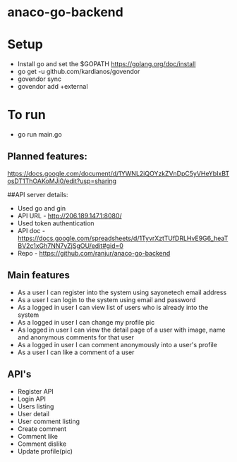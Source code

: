# anaco-go-backend

# Setup
- Install go and set the $GOPATH https://golang.org/doc/install
- go get -u github.com/kardianos/govendor
- govendor sync
- govendor add +external

# To run
- go run main.go

## Planned features:
https://docs.google.com/document/d/1YWNL2iQOYzkZVnDpC5yVHeYbIxBTosDT1ThOAKoMJi0/edit?usp=sharing

##API server details:
- Used go and gin
- API URL - http://206.189.147.1:8080/
- Used token authentication
- API doc - https://docs.google.com/spreadsheets/d/1TyvrXztTUfDRLHvE9G6_heaTBV2c1xGh7NN7yZjSgOU/edit#gid=0
- Repo - https://github.com/ranjur/anaco-go-backend

## Main features
- As a user I can register into the system using sayonetech email address
- As a user I can login to the system using email and password
- As a logged in user I can view list of users who is already into the system
- As a logged in user I can change my profile pic
- As logged in user I can view the detail page of a user with image, name and anonymous comments for that user
- As a logged in user I can comment anonymously into a user's profile
- As a user I can like a comment of a user

## API's
- Register API
- Login API
- Users listing
- User detail
- User comment listing
- Create comment
- Comment like
- Comment dislike
- Update profile(pic)

